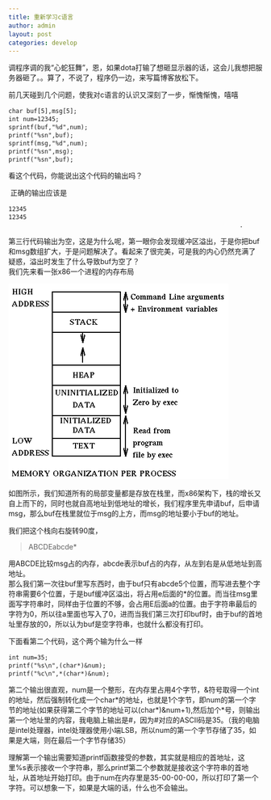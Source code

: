 ```yaml
---
title: 重新学习c语言
author: admin
layout: post
categories: develop
---
```



调程序调的我“心蛇狂舞”，恩，如果dota打输了想砸显示器的话，这会儿我想把服务器砸了。。算了，不说了，程序仍一边，来写篇博客放松下。

前几天碰到几个问题，使我对c语言的认识又深刻了一步，惭愧惭愧，嘻嘻

    char buf[5],msg[5];
    int num=12345;
    sprintf(buf,"%d",num);
    printf("%sn",buf);
    sprintf(msg,"%d",num);
    printf("%sn",msg);
    printf("%sn",buf);
    

看这个代码，你能说出这个代码的输出吗？

 正确的输出应该是

    12345
    12345
                                                                    .
    

第三行代码输出为空，这是为什么呢，第一眼你会发现缓冲区溢出，于是你把buf和msg数组扩大，于是问题解决了。看起来了很完美，可是我的内心仍然充满了疑惑，溢出时发生了什么导致buf为空了？  
我们先来看一张x86一个进程的内存布局

![memory](/assets/images/2012/11/1.gif)

如图所示，我们知道所有的局部变量都是存放在栈里，而x86架构下，栈的增长又自上而下的，同时也就自高地址到低地址的增长，我们程序里先申请buf，后申请msg，那么buf在栈里就位于msg的上方，而msg的地址要小于buf的地址。

我们把这个栈向右旋转90度，

> ABCDEabcde*

用ABCDE比较msg占的内存，abcde表示buf占的内存，从左到右是从低地址到高地址。  
那么我们第一次往buf里写东西时，由于buf只有abcde5个位置，而写进去整个字符串需要6个位置，于是buf缓冲区溢出，将占用e后面的\*的位置。而当往msg里面写字符串时，同样由于位置的不够，会占用E后面a的位置。由于字符串最后的字符为0，所以往a里面也写入了0，进而当我们第三次打印buf时，由于buf的首地址里存放的0，所以认为buf是空字符串，也就什么都没有打印。

下面看第二个代码，这个两个输为什么一样

    int num=35;
    printf("%s\n",(char*)&num);
    printf("%c\n",*(char*)&num);
    

第二个输出很直观，num是一个整形，在内存里占用4个字节，&符号取得一个int的地址，然后强制转化成一个char\*的地址，也就是1个字节，即num的第一个字节的地址(如果获得第二个字节的地址可以(char\*)&num+1),然后加个\*号，则输出第一个地址里的内容，我电脑上输出是#，因为#对应的ASCII码是35。（我的电脑是intel处理器，intel处理器使用小端LSB，所以num的第一个字节存储了35，如果是大端，则在最后一个字节存储35）

理解第一个输出需要知道printf函数接受的参数，其实就是相应的首地址，这里%s表示接收一个字符串，那么printf第二个参数就是接收这个字符串的首地址，从首地址开始打印。由于num在内存里是35-00-00-00，所以打印了第一个字符。可以想象一下，如果是大端的话，什么也不会输出。
